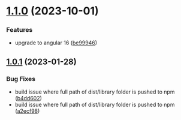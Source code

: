 # [1.1.0](https://github.com/uzenith360/ngx-unsaved-changes/compare/v1.0.1...v1.1.0) (2023-10-01)


### Features

* upgrade to angular 16 ([be99946](https://github.com/uzenith360/ngx-unsaved-changes/commit/be999460221606ba0e3e99c72fc0cb51cf01e778))

## [1.0.1](https://github.com/uzenith360/ngx-unsaved-changes/compare/v1.0.0...v1.0.1) (2023-01-28)


### Bug Fixes

* build issue where full path of dist/library folder is pushed to npm ([b4dd602](https://github.com/uzenith360/ngx-unsaved-changes/commit/b4dd6021d4538f85b7825a03fa4f8fe928a44401))
* build issue where full path of dist/library folder is pushed to npm ([a2ecf98](https://github.com/uzenith360/ngx-unsaved-changes/commit/a2ecf982e3b34372c431f8e391dc3a6258798f05))
